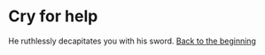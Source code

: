 # Cry for help

He ruthlessly decapitates you with his sword. 
[Back to the beginning](../README.md)